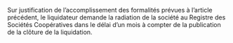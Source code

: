 Sur justification de l’accomplissement des formalités prévues à l’article précédent, le liquidateur demande la radiation de la société au Registre des Sociétés Coopératives dans le délai d’un mois à compter de la publication de la clôture de la liquidation.
